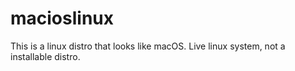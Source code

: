 # macioslinux
This is a linux distro that looks like macOS. Live linux system, not a installable distro.
